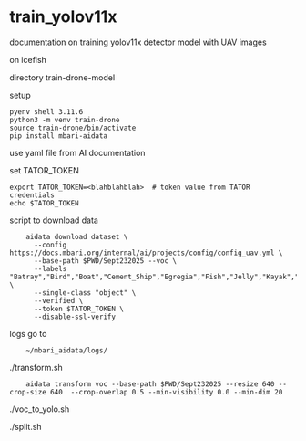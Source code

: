 # train_yolov11x
documentation on training yolov11x detector model with UAV images

on icefish

directory train-drone-model

setup

    pyenv shell 3.11.6
    python3 -m venv train-drone
    source train-drone/bin/activate
    pip install mbari-aidata

use yaml file from AI documentation

set TATOR_TOKEN

    export TATOR_TOKEN=<blahblahblah>  # token value from TATOR credentials
    echo $TATOR_TOKEN
    
script to download data

        aidata download dataset \
          --config https://docs.mbari.org/internal/ai/projects/config/config_uav.yml \
          --base-path $PWD/Sept232025 --voc \
          --labels "Batray","Bird","Boat","Cement_Ship","Egregia","Fish","Jelly","Kayak","Kelp","Mola","Mooring_Buoy","Otter","Person","Pinniped","Secci_Disc","Shark","Surfboard","Velella_velella","Velella_velella_raft","Whale" \
          --single-class "object" \
          --verified \
          --token $TATOR_TOKEN \
          --disable-ssl-verify

logs go to

        ~/mbari_aidata/logs/

./transform.sh

        aidata transform voc --base-path $PWD/Sept232025 --resize 640 --crop-size 640  --crop-overlap 0.5 --min-visibility 0.0 --min-dim 20


./voc_to_yolo.sh

./split.sh



